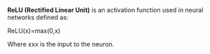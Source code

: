 **ReLU (Rectified Linear Unit)** is an activation function used in neural networks defined as:

ReLU(x)=max(0,x)

Where xxx is the input to the neuron.